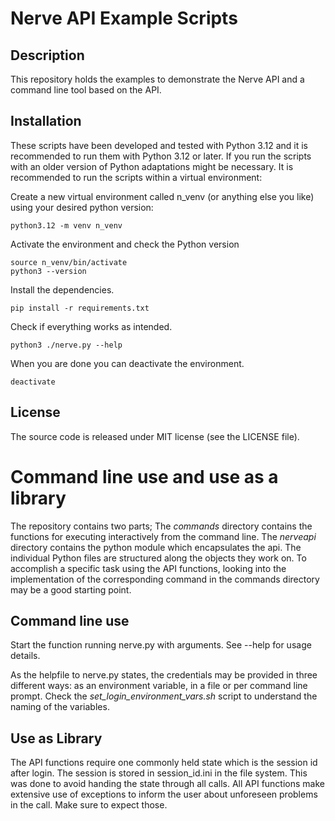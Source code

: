 # Nerve API Example Scripts

## Description

This repository holds the examples to demonstrate the Nerve API and a command line tool based on the API. 

## Installation

These scripts have been developed and tested with Python 3.12 and it is recommended to run them with Python 3.12 or later. If you run the scripts with an older version of Python adaptations might be necessary. It is recommended to run the scripts within a virtual environment:


Create a new virtual environment called n_venv (or anything else you like) using your desired python version:
```
python3.12 -m venv n_venv
```

Activate the environment and check the Python version
```
source n_venv/bin/activate
python3 --version
```

Install the dependencies.
```
pip install -r requirements.txt
```

Check if everything works as intended.
```
python3 ./nerve.py --help
```


When you are done you can deactivate the environment.
```
deactivate
```


## License

The source code is released under MIT license (see the LICENSE file).

# Command line use and use as a library

The repository contains two parts;
The *commands* directory contains the functions for executing interactively from the command line.
The *nerveapi* directory contains the python module which encapsulates the api.
The individual Python files are structured along the objects they work on. To accomplish a specific task using the API functions, looking into the implementation of the corresponding command in the commands directory may be a good starting point.


## Command line use

Start the function running nerve.py with arguments. See --help for usage details.

As the helpfile to nerve.py states, the credentials may be provided in three different ways: as an environment variable, in a file or per command line prompt. 
Check the *set_login_environment_vars.sh* script to understand the naming of the variables.

## Use as Library

The API functions require one commonly held state which is the session id after login. The session is stored in session_id.ini in the file system. This was done to avoid handing the state through all calls.
All API functions make extensive use of exceptions to inform the user about unforeseen problems in the call. Make sure to expect those.
